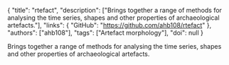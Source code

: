 {
  "title": "rtefact",
  "description": ["Brings together a range of methods for analysing the time series, shapes and other properties of archaeological artefacts."],
  "links": {
    "GitHub": "https://github.com/ahb108/rtefact"
  },
  "authors": ["ahb108"],
  "tags": ["Artefact morphology"],
  "doi": null
}

<!-- Generated by csv2md.R – do not edit by hand -->

Brings together a range of methods for analysing the time series, shapes and other properties of archaeological artefacts.